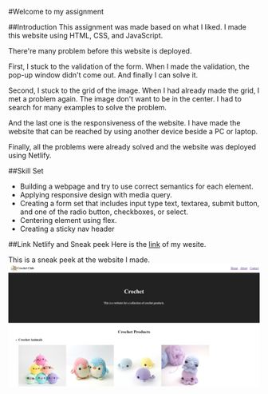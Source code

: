 #Welcome to my assignment

##Introduction
This assignment was made based on what I liked. I made this website using HTML, CSS, and JavaScript.

There're many problem before this website is deployed.

First, I stuck to the validation of the form. When I made the validation, the pop-up window didn't come out. And finally I can solve it.

Second, I stuck to the grid of the image. When I had already made the grid, I met a problem again. The image don't want to be in the center. I had to search for many examples to solve the problem.

And the last one is the responsiveness of the website. I have made the website that can be reached by using another device beside a PC or laptop.

Finally, all the problems were already solved and the website was deployed using Netlify.

##Skill Set
- Building a webpage and try to use correct semantics for each element.
- Applying responsive design with media query.
- Creating a form set that includes input type text, textarea, submit button, and one of the radio button, checkboxes, or select.
- Centering element using flex.
- Creating a sticky nav header

##Link Netlify and Sneak peek
Here is the [link](https://week-2-eoa03.netlify.app/) of my wesite.

This is a sneak peek at the website I made.
![sneakpeek](https://github.com/RevoU-FSSE-2/week-2-EOA03/blob/main/aset/CrochetWeb.PNG)
